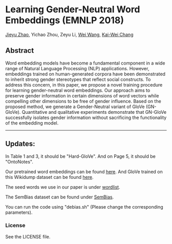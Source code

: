 # Learning Gender-Neutral Word Embeddings (EMNLP 2018)
[Jieyu Zhao](http://jyzhao.net), Yichao Zhou, Zeyu Li, [Wei Wang](http://web.cs.ucla.edu/~weiwang/), [Kai-Wei Chang](http://kwchang.net) 

## Abstract
Word embedding models have become a fundamental component in a wide range of Natural Language Processing (NLP) applications. However, embeddings trained on human-generated corpora have been demonstrated to inherit strong gender stereotypes that reflect social constructs. To address this concern, in this paper, we propose a novel training procedure for learning gender-neutral word embeddings. Our approach aims to preserve gender information in certain dimensions of word vectors while compelling other dimensions to be free of gender influence. Based on the proposed method, we generate a Gender-Neutral variant of GloVe (GN-GloVe). Quantitative and qualitative experiments demonstrate that GN-GloVe successfully isolates gender information without sacrificing the functionality of the embedding model.

------
## Updates:
In Table 1 and 3, it should be "Hard-GloVe". And on Page 5, it should be "OntoNotes". 

Our pretrained word embeddings can be found [here](https://drive.google.com/a/g.ucla.edu/file/d/1v82WF43w-lE-vpZd0JC1K8WYZQkTy_ii/view?usp=sharing). And GloVe trained on this Wikidump dataset can be found [here](https://drive.google.com/open?id=1jrbQmpB5ZNH4w54yujeAvNFAfVEG0SuE). 

The seed words we use in our paper is under [wordlist](/wordlist).

The SemBias dataset can be found under [SemBias](/SemBias/).

You can run the code using "debias.sh" (Please change the corresponding parameters).

### License
See the LICENSE file.
